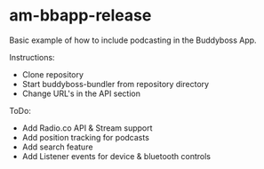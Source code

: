 # am-bbapp-release
Basic example of how to include podcasting in the Buddyboss App.   

Instructions:
- Clone repository
- Start buddyboss-bundler from repository directory
- Change URL's in the API section

ToDo:
- Add Radio.co API & Stream support
- Add position tracking for podcasts
- Add search feature
- Add Listener events for device & bluetooth controls
